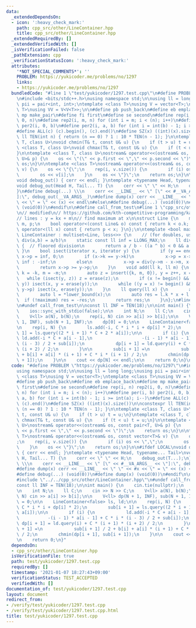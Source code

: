 ```yaml
---
data:
  _extendedDependsOn:
  - icon: ':heavy_check_mark:'
    path: cpp_src/other/LineContainer.hpp
    title: cpp_src/other/LineContainer.hpp
  _extendedRequiredBy: []
  _extendedVerifiedWith: []
  _isVerificationFailed: false
  _pathExtension: cpp
  _verificationStatusIcon: ':heavy_check_mark:'
  attributes:
    '*NOT_SPECIAL_COMMENTS*': ''
    PROBLEM: https://yukicoder.me/problems/no/1297
    links:
    - https://yukicoder.me/problems/no/1297
  bundledCode: "#line 1 \"test/yukicoder/1297.test.cpp\"\n#define PROBLEM \"https://yukicoder.me/problems/no/1297\"\
    \n#include <bits/stdc++.h>\nusing namespace std;\n\nusing ll = long long;\nusing\
    \ pii = pair<int, int>;\ntemplate <class T>\nusing V = vector<T>;\ntemplate <class\
    \ T>\nusing VV = V<V<T>>;\n\n#define pb push_back\n#define eb emplace_back\n#define\
    \ mp make_pair\n#define fi first\n#define se second\n#define rep(i, n) rep2(i,\
    \ 0, n)\n#define rep2(i, m, n) for (int i = m; i < (n); i++)\n#define per(i, b)\
    \ per2(i, 0, b)\n#define per2(i, a, b) for (int i = int(b) - 1; i >= int(a); i--)\n\
    #define ALL(c) (c).begin(), (c).end()\n#define SZ(x) ((int)(x).size())\n\nconstexpr\
    \ ll TEN(int n) { return (n == 0) ? 1 : 10 * TEN(n - 1); }\n\ntemplate <class\
    \ T, class U>\nvoid chmin(T& t, const U& u) {\n    if (t > u) t = u;\n}\ntemplate\
    \ <class T, class U>\nvoid chmax(T& t, const U& u) {\n    if (t < u) t = u;\n\
    }\n\ntemplate <class T, class U>\nostream& operator<<(ostream& os, const pair<T,\
    \ U>& p) {\n    os << \"(\" << p.first << \",\" << p.second << \")\";\n    return\
    \ os;\n}\n\ntemplate <class T>\nostream& operator<<(ostream& os, const vector<T>&\
    \ v) {\n    os << \"{\";\n    rep(i, v.size()) {\n        if (i) os << \",\";\n\
    \        os << v[i];\n    }\n    os << \"}\";\n    return os;\n}\n\n#ifdef LOCAL\n\
    void debug_out() { cerr << endl; }\ntemplate <typename Head, typename... Tail>\n\
    void debug_out(Head H, Tail... T) {\n    cerr << \" \" << H;\n    debug_out(T...);\n\
    }\n#define debug(...) \\\n    cerr << __LINE__ << \" [\" << #__VA_ARGS__ << \"\
    ]:\", debug_out(__VA_ARGS__)\n#define dump(x) cerr << __LINE__ << \" \" << #x\
    \ << \" = \" << (x) << endl\n#else\n#define debug(...) (void(0))\n#define dump(x)\
    \ (void(0))\n#endif\n\n#define call_from_test\n#line 1 \"cpp_src/other/LineContainer.hpp\"\
    \n// modified\n// https://github.com/kth-competitive-programming/kactl/blob/master/content/data-structures/LineContainer.h\n\
    // lines : y = kx + m\n// find maximum at x\n\nstruct Line {\n    mutable ll k,\
    \ m, p;\n    bool operator<(const Line& o) const { return k < o.k; }\n    bool\
    \ operator<(ll x) const { return p < x; }\n};\n\ntemplate <bool maximum>\nstruct\
    \ LineContainer : multiset<Line, less<>> {\n    // (for doubles, use inf = 1/.0,\
    \ div(a,b) = a/b)\n    static const ll inf = LLONG_MAX;\n    ll div(ll a, ll b)\
    \ {  // floored division\n        return a / b - ((a ^ b) < 0 && a % b);\n   \
    \ }\n    bool isect(iterator x, iterator y) {\n        if (y == end()) return\
    \ x->p = inf, 0;\n        if (x->k == y->k)\n            x->p = x->m > y->m ?\
    \ inf : -inf;\n        else\n            x->p = div(y->m - x->m, x->k - y->k);\n\
    \        return x->p >= y->p;\n    }\n    void add(ll k, ll m) {\n        if (!maximum)\
    \ k = -k, m = -m;\n        auto z = insert({k, m, 0}), y = z++, x = y;\n     \
    \   while (isect(y, z)) z = erase(z);\n        if (x != begin() && isect(--x,\
    \ y)) isect(x, y = erase(y));\n        while ((y = x) != begin() && (--x)->p >=\
    \ y->p) isect(x, erase(y));\n    }\n    ll query(ll x) {\n        assert(!empty());\n\
    \        auto l = *lower_bound(x);\n        auto res = l.k * x + l.m;\n      \
    \  if (!maximum) res = -res;\n        return res;\n    }\n};\n#line 69 \"test/yukicoder/1297.test.cpp\"\
    \n#undef call_from_test\n\nconst ll INF = TEN(18);\n\nint main() {\n    cin.tie(nullptr);\n\
    \    ios::sync_with_stdio(false);\n\n    int N;\n    ll C;\n    cin >> N >> C;\n\
    \    V<ll> a(N), b(N);\n    rep(i, N) cin >> a[i] >> b[i];\n\n    V<ll> dp(N +\
    \ 1, INF), sub(N + 1, INF);\n    dp[0] = 0;\n\n    LineContainer<false> ls, ld;\n\
    \n    rep(i, N) {\n        ls.add(-i, C * i * i + dp[i] * 2);\n        sub[i +\
    \ 1] = ls.query((2 * i + 1) * C + 2 * a[i]);\n\n        if (i) {\n           \
    \ ld.add(-i * C + a[i - 1],\n                   -(i - 1) * a[i - 1] + C * i *\
    \ (i - 3) / 2 + sub[i]);\n            dp[i + 1] = ld.query(i) + C * (i + 1) *\
    \ (i + 2) / 2;\n        }\n\n        sub[i + 1] =\n            sub[i + 1] / 2\
    \ + b[i] + a[i] * (i + 1) + C * i * (i + 1) / 2;\n        chmin(dp[i + 1], sub[i\
    \ + 1]);\n    }\n\n    cout << dp[N] << endl;\n\n    return 0;\n}\n"
  code: "#define PROBLEM \"https://yukicoder.me/problems/no/1297\"\n#include <bits/stdc++.h>\n\
    using namespace std;\n\nusing ll = long long;\nusing pii = pair<int, int>;\ntemplate\
    \ <class T>\nusing V = vector<T>;\ntemplate <class T>\nusing VV = V<V<T>>;\n\n\
    #define pb push_back\n#define eb emplace_back\n#define mp make_pair\n#define fi\
    \ first\n#define se second\n#define rep(i, n) rep2(i, 0, n)\n#define rep2(i, m,\
    \ n) for (int i = m; i < (n); i++)\n#define per(i, b) per2(i, 0, b)\n#define per2(i,\
    \ a, b) for (int i = int(b) - 1; i >= int(a); i--)\n#define ALL(c) (c).begin(),\
    \ (c).end()\n#define SZ(x) ((int)(x).size())\n\nconstexpr ll TEN(int n) { return\
    \ (n == 0) ? 1 : 10 * TEN(n - 1); }\n\ntemplate <class T, class U>\nvoid chmin(T&\
    \ t, const U& u) {\n    if (t > u) t = u;\n}\ntemplate <class T, class U>\nvoid\
    \ chmax(T& t, const U& u) {\n    if (t < u) t = u;\n}\n\ntemplate <class T, class\
    \ U>\nostream& operator<<(ostream& os, const pair<T, U>& p) {\n    os << \"(\"\
    \ << p.first << \",\" << p.second << \")\";\n    return os;\n}\n\ntemplate <class\
    \ T>\nostream& operator<<(ostream& os, const vector<T>& v) {\n    os << \"{\"\
    ;\n    rep(i, v.size()) {\n        if (i) os << \",\";\n        os << v[i];\n\
    \    }\n    os << \"}\";\n    return os;\n}\n\n#ifdef LOCAL\nvoid debug_out()\
    \ { cerr << endl; }\ntemplate <typename Head, typename... Tail>\nvoid debug_out(Head\
    \ H, Tail... T) {\n    cerr << \" \" << H;\n    debug_out(T...);\n}\n#define debug(...)\
    \ \\\n    cerr << __LINE__ << \" [\" << #__VA_ARGS__ << \"]:\", debug_out(__VA_ARGS__)\n\
    #define dump(x) cerr << __LINE__ << \" \" << #x << \" = \" << (x) << endl\n#else\n\
    #define debug(...) (void(0))\n#define dump(x) (void(0))\n#endif\n\n#define call_from_test\n\
    #include \"../../cpp_src/other/LineContainer.hpp\"\n#undef call_from_test\n\n\
    const ll INF = TEN(18);\n\nint main() {\n    cin.tie(nullptr);\n    ios::sync_with_stdio(false);\n\
    \n    int N;\n    ll C;\n    cin >> N >> C;\n    V<ll> a(N), b(N);\n    rep(i,\
    \ N) cin >> a[i] >> b[i];\n\n    V<ll> dp(N + 1, INF), sub(N + 1, INF);\n    dp[0]\
    \ = 0;\n\n    LineContainer<false> ls, ld;\n\n    rep(i, N) {\n        ls.add(-i,\
    \ C * i * i + dp[i] * 2);\n        sub[i + 1] = ls.query((2 * i + 1) * C + 2 *\
    \ a[i]);\n\n        if (i) {\n            ld.add(-i * C + a[i - 1],\n        \
    \           -(i - 1) * a[i - 1] + C * i * (i - 3) / 2 + sub[i]);\n           \
    \ dp[i + 1] = ld.query(i) + C * (i + 1) * (i + 2) / 2;\n        }\n\n        sub[i\
    \ + 1] =\n            sub[i + 1] / 2 + b[i] + a[i] * (i + 1) + C * i * (i + 1)\
    \ / 2;\n        chmin(dp[i + 1], sub[i + 1]);\n    }\n\n    cout << dp[N] << endl;\n\
    \n    return 0;\n}"
  dependsOn:
  - cpp_src/other/LineContainer.hpp
  isVerificationFile: true
  path: test/yukicoder/1297.test.cpp
  requiredBy: []
  timestamp: '2021-01-07 18:27:43+09:00'
  verificationStatus: TEST_ACCEPTED
  verifiedWith: []
documentation_of: test/yukicoder/1297.test.cpp
layout: document
redirect_from:
- /verify/test/yukicoder/1297.test.cpp
- /verify/test/yukicoder/1297.test.cpp.html
title: test/yukicoder/1297.test.cpp
---
```

